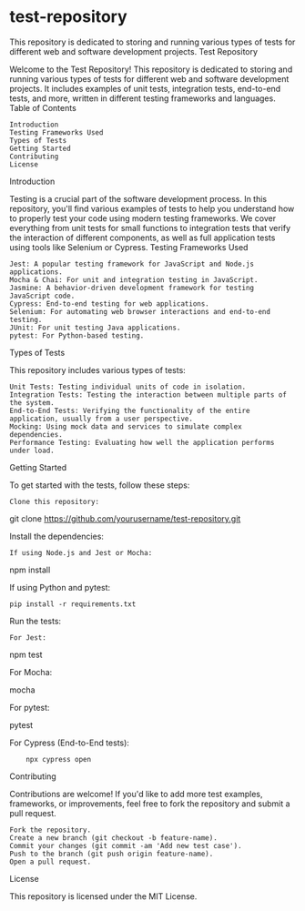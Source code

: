 # test-repository
This repository is dedicated to storing and running various types of tests for different web and software development projects.
Test Repository

Welcome to the Test Repository! This repository is dedicated to storing and running various types of tests for different web and software development projects. It includes examples of unit tests, integration tests, end-to-end tests, and more, written in different testing frameworks and languages.
Table of Contents

    Introduction
    Testing Frameworks Used
    Types of Tests
    Getting Started
    Contributing
    License

Introduction

Testing is a crucial part of the software development process. In this repository, you'll find various examples of tests to help you understand how to properly test your code using modern testing frameworks. We cover everything from unit tests for small functions to integration tests that verify the interaction of different components, as well as full application tests using tools like Selenium or Cypress.
Testing Frameworks Used

    Jest: A popular testing framework for JavaScript and Node.js applications.
    Mocha & Chai: For unit and integration testing in JavaScript.
    Jasmine: A behavior-driven development framework for testing JavaScript code.
    Cypress: End-to-end testing for web applications.
    Selenium: For automating web browser interactions and end-to-end testing.
    JUnit: For unit testing Java applications.
    pytest: For Python-based testing.

Types of Tests

This repository includes various types of tests:

    Unit Tests: Testing individual units of code in isolation.
    Integration Tests: Testing the interaction between multiple parts of the system.
    End-to-End Tests: Verifying the functionality of the entire application, usually from a user perspective.
    Mocking: Using mock data and services to simulate complex dependencies.
    Performance Testing: Evaluating how well the application performs under load.

Getting Started

To get started with the tests, follow these steps:

    Clone this repository:

git clone https://github.com/yourusername/test-repository.git

Install the dependencies:

    If using Node.js and Jest or Mocha:

npm install

If using Python and pytest:

    pip install -r requirements.txt

Run the tests:

    For Jest:

npm test

For Mocha:

mocha

For pytest:

pytest

For Cypress (End-to-End tests):

        npx cypress open

Contributing

Contributions are welcome! If you'd like to add more test examples, frameworks, or improvements, feel free to fork the repository and submit a pull request.

    Fork the repository.
    Create a new branch (git checkout -b feature-name).
    Commit your changes (git commit -am 'Add new test case').
    Push to the branch (git push origin feature-name).
    Open a pull request.

License

This repository is licensed under the MIT License.
